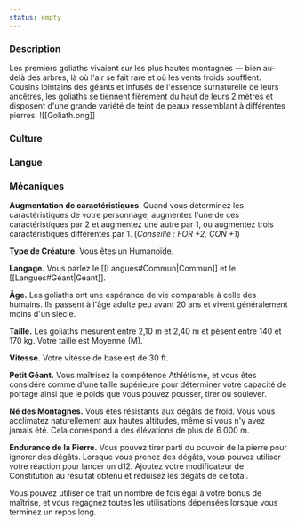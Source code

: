 ```yaml
---
status: empty
---
```

### Description

Les premiers goliaths vivaient sur les plus hautes montagnes — bien au-delà des arbres, là où l'air se fait rare et où les vents froids soufflent. Cousins lointains des géants et infusés de l'essence surnaturelle de leurs ancêtres, les goliaths se tiennent fièrement du haut de leurs 2 mètres et disposent d'une grande variété de teint de peaux ressemblant à différentes pierres.
![[Goliath.png]]
### Culture

### Langue

### Mécaniques

**Augmentation de caractéristiques**. Quand vous déterminez les caractéristiques de votre personnage, augmentez l'une de ces caractéristiques par 2 et augmentez une autre par 1, ou augmentez trois caractéristiques différentes par 1. (*Conseillé : FOR +2, CON +1*)

**Type de Créature.** Vous êtes un Humanoïde.

**Langage.** Vous parlez le [[Langues#Commun|Commun]] et le [[Langues#Géant|Géant]].

**Âge.** Les goliaths ont une espérance de vie comparable à celle des humains. Ils passent à l'âge adulte peu avant 20 ans et vivent généralement moins d'un siècle.

**Taille.** Les goliaths mesurent entre 2,10 m et 2,40 m et pèsent entre 140 et 170 kg. Votre taille est Moyenne (M).

**Vitesse.** Votre vitesse de base est de 30 ft.

**Petit Géant.** Vous maîtrisez la compétence Athlétisme, et vous êtes considéré comme d'une taille supérieure pour déterminer votre capacité de portage ainsi que le poids que vous pouvez pousser, tirer ou soulever.

**Né des Montagnes.** Vous êtes résistants aux dégâts de froid. Vous vous acclimatez naturellement aux hautes altitudes, même si vous n'y avez jamais été. Cela correspond à des élévations de plus de 6 000 m.

**Endurance de la Pierre.** Vous pouvez tirer parti du pouvoir de la pierre pour ignorer des dégâts. Lorsque vous prenez des dégâts, vous pouvez utiliser votre réaction pour lancer un d12. Ajoutez votre modificateur de Constitution au résultat obtenu et réduisez les dégâts de ce total.

Vous pouvez utiliser ce trait un nombre de fois égal à votre bonus de maîtrise, et vous regagnez toutes les utilisations dépensées lorsque vous terminez un repos long.
